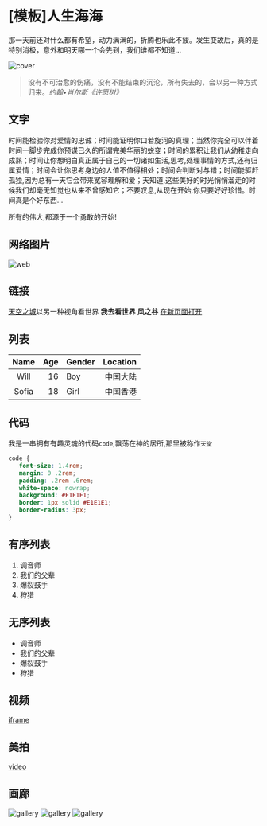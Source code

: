 [模板]人生海海
===
那一天前还对什么都有希望，动力满满的，折腾也乐此不疲。发生变故后，真的是特别消极，意外和明天哪一个会先到，我们谁都不知道...

<!-- eedoc {
	"banner":false,
	"create_time":"2019-07-18 21:45",
	"update_time":"2019-10-07 20:01",
	"category":"样板",
	"cover":"http://img.1991th.com/tuchongeter/statics/single-gallery-01.jpg",
	"tags":["画廊","示例","表格","参数","引用","封面","代码","视频"]
} eedoc -->

![cover](http://img.1991th.com/tuchongeter/statics/single-gallery-01.jpg)

> 没有不可治愈的伤痛，没有不能结束的沉沦，所有失去的，会以另一种方式归来。<cite>约翰•肖尔斯《许愿树》</cite>

## 文字
时间能检验你对爱情的忠诚；时间能证明你口若旋河的真理；当然你完全可以伴着时间一脚步完成你预谋已久的所谓完美华丽的蜕变；时间的累积让我们从幼稚走向成熟；时间让你想明白真正属于自己的一切诸如生活,思考,处理事情的方式,还有归属爱情；时间会让你思考身边的人值不值得相处；时间会判断对与错；时间能驱赶孤独,因为总有一天它会带来宽容理解和爱；天知道,这些美好的时光悄悄溜走的时候我们却毫无知觉也从来不曾感知它；不要叹息,从现在开始,你只要好好珍惜。时间真是个好东西...

所有的伟大,都源于一个勇敢的开始!

## 网络图片
![web](http://img.1991th.com/tuchongeter/statics/single-gallery-03.jpg)

## 链接
[天空之城](#)以另一种视角看世界 **我去看世界** **风之谷** [在新页面打开](http://www.baidu.com?target=blank)

## 列表
|Name|Age|Gender|Location|
|:---:|---:|:---|---:|
|Will|16|Boy|中国大陆|
|Sofia|18|Girl|中国香港|

## 代码
我是一串拥有有趣灵魂的代码`code`,飘荡在神的居所,那里被称作`天堂`
``` css
code {
   font-size: 1.4rem;
   margin: 0 .2rem;
   padding: .2rem .6rem;
   white-space: nowrap;
   background: #F1F1F1;
   border: 1px solid #E1E1E1;
   border-radius: 3px;
}
```

## 有序列表
1. 调音师
2. 我们的父辈
3. 爆裂鼓手
4. 狩猎

## 无序列表
- 调音师
- 我们的父辈
- 爆裂鼓手
- 狩猎

## 视频
[iframe](https://player.bilibili.com/player.html?aid=64229242&cid=111520559&page=1)

## 美拍
[video](http://img.1991th.com/tuchongeter/article/56e87e924624c7779.mp4)

## 画廊
![gallery](http://img.1991th.com/tuchongeter/statics/single-gallery-01.jpg)
![gallery](http://img.1991th.com/tuchongeter/statics/single-gallery-02.jpg)
![gallery](http://img.1991th.com/tuchongeter/statics/single-gallery-03.jpg)
